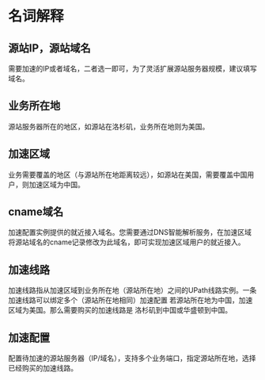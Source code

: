 

# 名词解释

## 源站IP，源站域名

需要加速的IP或者域名，二者选一即可，为了灵活扩展源站服务器规模，建议填写域名。

## 业务所在地

源站服务器所在的地区，如源站在洛杉矶，业务所在地则为美国。

## 加速区域

业务需要覆盖的地区（与源站所在地距离较远），如源站在美国，需要覆盖中国用户，则加速区域为中国。

## cname域名

加速配置实例提供的就近接入域名。您需要通过DNS智能解析服务，在加速区域将源站域名的cname记录修改为此域名，即可实现加速区域用户的就近接入。

## 加速线路

加速线路指从加速区域到业务所在地（源站所在地）之间的UPath线路实例。一条加速线路可以绑定多个（源站所在地相同）加速配置
若源站所在地为中国，加速区域为美国。那么需要购买的加速线路是 洛杉矶到中国或华盛顿到中国。

## 加速配置

配置待加速的源站服务器（IP/域名），支持多个业务端口，指定源站所在地，选择已经购买的加速线路。
